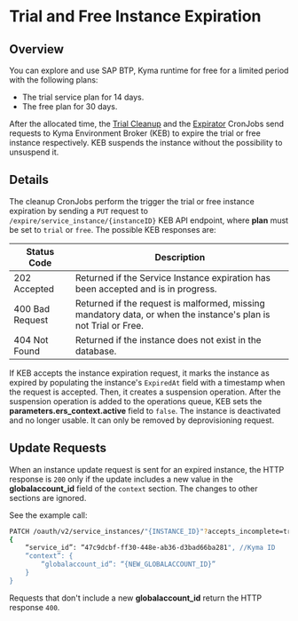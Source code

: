 # Trial and Free Instance Expiration

## Overview

You can explore and use SAP BTP, Kyma runtime for free for a limited period with the following plans:
* The trial service plan for 14 days.
* The free plan for 30 days.

After the allocated time, the [Trial Cleanup](./06-40-trial-cleanup-cronjob.md) and the [Expirator](../../cmd/expirator/main.go) CronJobs send requests to Kyma Environment Broker (KEB) to expire the trial or free instance respectively. KEB suspends the instance without the possibility to unsuspend it.

## Details

The cleanup CronJobs perform the trigger the trial or free instance expiration by sending a `PUT` request to `/expire/service_instance/{instanceID}` KEB API endpoint, where **plan** must be set to `trial` or `free`. The possible KEB responses are:

| Status Code | Description                                                                                             |
| --- |---------------------------------------------------------------------------------------------------------|
| 202 Accepted | Returned if the Service Instance expiration has been accepted and is in progress.                       |
| 400 Bad Request | Returned if the request is malformed, missing mandatory data, or when the instance's plan is not Trial or Free. |
| 404 Not Found | Returned if the instance does not exist in the database.                                                    |

If KEB accepts the instance expiration request, it marks the instance as expired by populating the instance's `ExpiredAt` field with a timestamp when the request is accepted. Then, it creates a suspension operation. After the suspension operation is added to the operations queue, KEB sets the **parameters.ers_context.active** field to `false`. The instance is deactivated and no longer usable. It can only be removed by deprovisioning request.

## Update Requests

When an instance update request is sent for an expired instance, the HTTP response is `200` only if the update includes a new value in the **globalaccount_id** field of the `context` section.
The changes to other sections are ignored.

See the example call:

```bash
PATCH /oauth/v2/service_instances/"{INSTANCE_ID}"?accepts_incomplete=true
{
	“service_id”: “47c9dcbf-ff30-448e-ab36-d3bad66ba281", //Kyma ID
	“context”: {
		“globalaccount_id”: “{NEW_GLOBALACCOUNT_ID}”
	}
}
```

Requests that don't include a new **globalaccount_id** return the HTTP response `400`.
